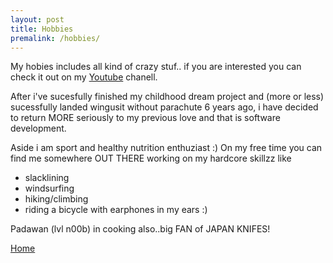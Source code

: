 ```yaml
---
layout: post
title: Hobbies
premalink: /hobbies/
---
```

My hobies includes all kind of crazy stuf.. 
if you are interested you can check it out on my [Youtube](https://www.youtube.com/channel/UCEX5HdbTHiak9DOg4NzSy6w) chanell.


After i've sucesfully finished my childhood dream project and (more or less) 
sucessfully landed wingusit without parachute 6 years ago, 
i have decided to return MORE seriously to my previous love and that is software development.

Aside i am sport and healthy nutrition enthuziast :)
On my free time you can find me somewhere OUT THERE working on my hardcore skillzz like
* slacklining 
* windsurfing
* hiking/climbing 
* riding a bicycle with earphones in my ears :)

Padawan (lvl n00b) in cooking also..big FAN of JAPAN KNIFES!

[Home](amirko/index.html)
